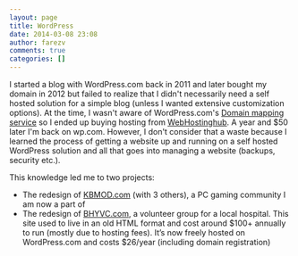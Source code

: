 ```yaml
---
layout: page
title: WordPress
date: 2014-03-08 23:08
author: farezv
comments: true
categories: []
---
```

I started a blog with WordPress.com back in 2011 and later bought my domain in 2012 but failed to realize that I didn't necessarily need a self hosted solution for a simple blog (unless I wanted extensive customization options). At the time, I wasn't aware of WordPress.com's <a href="http://en.support.wordpress.com/domains/" target="_blank">Domain mapping service</a> so I ended up buying hosting from <a href="http://webhostinghub.com" target="_blank">WebHostinghub</a>. A year and $50 later I'm back on wp.com. However, I don't consider that a waste because I learned the process of getting a website up and running on a self hosted WordPress solution and all that goes into managing a website (backups, security etc.).

This knowledge led me to two projects:
<ul>
	<li>The redesign of <a href="http://KBMOD.com" target="_blank">KBMOD.com</a> (with 3 others), a PC gaming community I am now a part of</li>
	<li>The redesign of <a href="http://BHYVCblog.wordpress.com" target="_blank">BHYVC.com</a>, a volunteer group for a local hospital. This site used to live in an old HTML format and cost around $100+ annually to run (mostly due to hosting fees). It’s now freely hosted on WordPress.com and costs $26/year (including domain registration)</li>
</ul>
